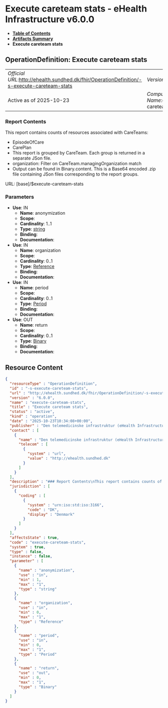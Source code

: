 # Execute careteam stats - eHealth Infrastructure v6.0.0

* [**Table of Contents**](toc.md)
* [**Artifacts Summary**](artifacts.md)
* **Execute careteam stats**

## OperationDefinition: Execute careteam stats 

| | |
| :--- | :--- |
| *Official URL*:http://ehealth.sundhed.dk/fhir/OperationDefinition/-s-execute-careteam-stats | *Version*:6.0.0 |
| Active as of 2025-10-23 | *Computable Name*:execute-careteam-stats |

 

### Report Contents

 
This report contains counts of resources associated with CareTeams: 
* EpisodeOfCare
* CarePlan
* This report is grouped by CareTeam. Each group is returned in a separate JSon file.
* organization: Filter on CareTeam.managingOrganization match
* Output can be found in Binary.content. This is a Base64 encoded .zip file containing JSon files corresponding to the report groups.
 

URL: [base]/$execute-careteam-stats

### Parameters

* **Use**: IN
  * **Name**: anonymization
  * **Scope**: 
  * **Cardinality**: 1..1
  * **Type**: [string](http://hl7.org/fhir/R4/datatypes.html#string)
  * **Binding**: 
  * **Documentation**: 
* **Use**: IN
  * **Name**: organization
  * **Scope**: 
  * **Cardinality**: 0..1
  * **Type**: [Reference](http://hl7.org/fhir/R4/references.html#Reference)
  * **Binding**: 
  * **Documentation**: 
* **Use**: IN
  * **Name**: period
  * **Scope**: 
  * **Cardinality**: 0..1
  * **Type**: [Period](http://hl7.org/fhir/R4/datatypes.html#Period)
  * **Binding**: 
  * **Documentation**: 
* **Use**: OUT
  * **Name**: return
  * **Scope**: 
  * **Cardinality**: 0..1
  * **Type**: [Binary](http://hl7.org/fhir/R4/binary.html)
  * **Binding**: 
  * **Documentation**: 



## Resource Content

```json
{
  "resourceType" : "OperationDefinition",
  "id" : "-s-execute-careteam-stats",
  "url" : "http://ehealth.sundhed.dk/fhir/OperationDefinition/-s-execute-careteam-stats",
  "version" : "6.0.0",
  "name" : "execute-careteam-stats",
  "title" : "Execute careteam stats",
  "status" : "active",
  "kind" : "operation",
  "date" : "2025-10-23T10:34:08+00:00",
  "publisher" : "Den telemedicinske infrastruktur (eHealth Infrastructure)",
  "contact" : [
    {
      "name" : "Den telemedicinske infrastruktur (eHealth Infrastructure)",
      "telecom" : [
        {
          "system" : "url",
          "value" : "http://ehealth.sundhed.dk"
        }
      ]
    }
  ],
  "description" : "### Report Contents\nThis report contains counts of resources associated with CareTeams:\n- EpisodeOfCare\n- CarePlan\n- Task: Count for each task category\n### Grouping \nThis report is grouped by CareTeam. Each group is returned in a separate JSon file.\n### Parameters\n- organization: Filter on CareTeam.managingOrganization match\n- period: Filter on:\n    - CarePlan.period overlap for CarePlans\n    - EpisodeOfCare.period overlap for EpisodeOfCare\n    - Task.authoredOn inside period for Tasks\n### Output\nOutput can be found in Binary.content. This is a Base64 encoded .zip file containing JSon files corresponding to the report groups.\n### Example output\nEHealthCareTeam is a Fhir resource. See the implementation guide for details\n\n    {\n        'EHealthCareTeam': {\n            'resourceType': 'CareTeam',\n            'id': '12958',\n            'meta': {\n                'versionId': '1',\n                'profile': ['http://ehealth.sundhed.dk/fhir/StructureDefinition/ehealth-careteam']\n            },\n            'identifier': [{\n                    'id': '59f70e4e-1c31-4647-8c91-404939b6b14e',\n                    'system': 'urn:ietf:rfc:3986'\n                }\n            ],\n            'status': 'active',\n            'name': '0cea5c11-af39-4e5c-8733-9f532ea9961a',\n            'reasonCode': [{\n                    'coding': [{\n                            'system': 'http://ehealth.sundhed.dk/cs/conditions',\n                            'code': 'TBD'\n                        }\n                    ]\n                }\n            ],\n            'managingOrganization': [{\n                    'reference': 'https://organization.local.ehealth.sundhed.dk/fhir/Organization/66642'\n                }\n            ]\n        },\n        'CareTeamSummary': {\n            'episodeOfCareCount': 2,\n            'carePlanCount': 6,\n            'taskCountByCategory': {\n                'MissingMeasurementResolving': 2\n            }\n        }\n    }",
  "jurisdiction" : [
    {
      "coding" : [
        {
          "system" : "urn:iso:std:iso:3166",
          "code" : "DK",
          "display" : "Denmark"
        }
      ]
    }
  ],
  "affectsState" : true,
  "code" : "execute-careteam-stats",
  "system" : true,
  "type" : false,
  "instance" : false,
  "parameter" : [
    {
      "name" : "anonymization",
      "use" : "in",
      "min" : 1,
      "max" : "1",
      "type" : "string"
    },
    {
      "name" : "organization",
      "use" : "in",
      "min" : 0,
      "max" : "1",
      "type" : "Reference"
    },
    {
      "name" : "period",
      "use" : "in",
      "min" : 0,
      "max" : "1",
      "type" : "Period"
    },
    {
      "name" : "return",
      "use" : "out",
      "min" : 0,
      "max" : "1",
      "type" : "Binary"
    }
  ]
}

```
